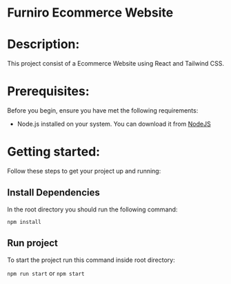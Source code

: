 # Furniro Ecommerce Website

# Description:

This project consist of a Ecommerce Website using React and Tailwind CSS.

# Prerequisites:

Before you begin, ensure you have met the following requirements:

- Node.js installed on your system. You can download it from [NodeJS](https://nodejs.org/)

# Getting started:

Follow these steps to get your project up and running:

## Install Dependencies

In the root directory you should run the following command:

`npm install`

## Run project

To start the project run this command inside root directory:

`npm run start` or
`npm start`
